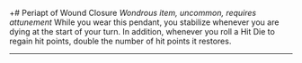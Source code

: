 +# Periapt of Wound Closure
*Wondrous item, uncommon, requires attunement*
While you wear this pendant, you stabilize whenever you are dying at the start of your turn. In addition, whenever you roll a Hit Die to regain hit points, double the number of hit points it restores.

---

